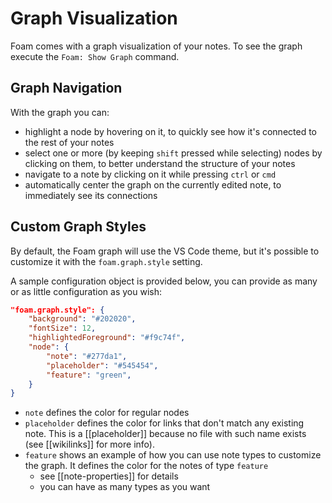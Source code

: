 # Graph Visualization

Foam comes with a graph visualization of your notes.
To see the graph execute the `Foam: Show Graph` command.

## Graph Navigation

With the graph you can:

- highlight a node by hovering on it, to quickly see how it's connected to the rest of your notes
- select one or more (by keeping `shift` pressed while selecting) nodes by clicking on them, to better understand the structure of your notes
- navigate to a note by clicking on it while pressing `ctrl` or `cmd`
- automatically center the graph on the currently edited note, to immediately see its connections

## Custom Graph Styles

By default, the Foam graph will use the VS Code theme, but it's possible to customize it with the `foam.graph.style` setting.

A sample configuration object is provided below, you can provide as many or as little configuration as you wish:

```json
"foam.graph.style": {
    "background": "#202020",
    "fontSize": 12,
    "highlightedForeground": "#f9c74f",
    "node": {
        "note": "#277da1",
        "placeholder": "#545454",
        "feature": "green",
    }
}
```

- `note` defines the color for regular nodes
- `placeholder` defines the color for links that don't match any existing note. This is a [[placeholder]] because no file with such name exists (see [[wikilinks]] for more info).
- `feature` shows an example of how you can use note types to customize the graph. It defines the color for the notes of type `feature`
  - see [[note-properties]] for details
  - you can have as many types as you want

